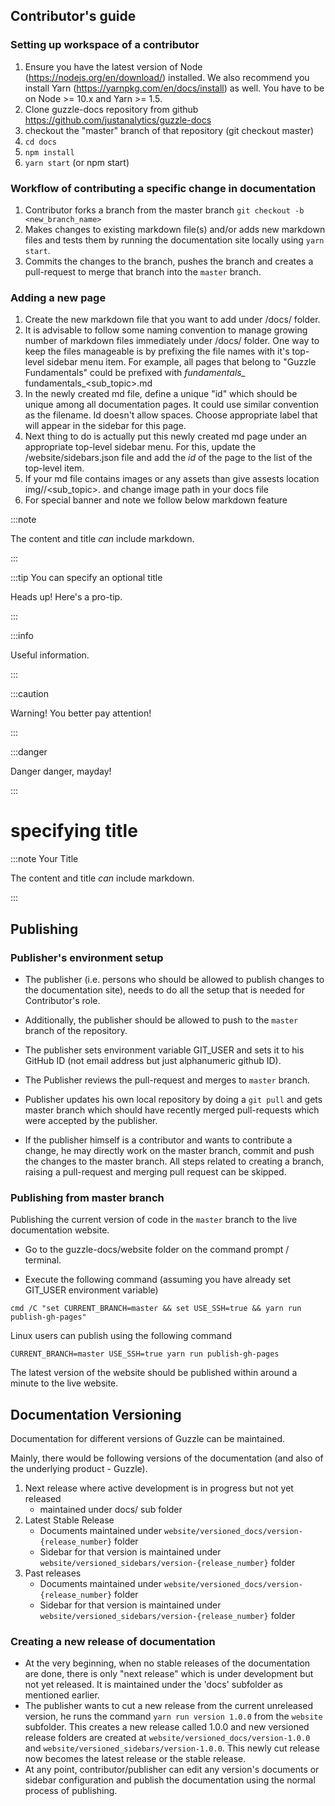 
## Contributor's guide

### Setting up workspace of a contributor

1. Ensure you have the latest version of Node (https://nodejs.org/en/download/) installed. We also recommend you install Yarn (https://yarnpkg.com/en/docs/install) as well. You have to be on Node >= 10.x and Yarn >= 1.5.
1. Clone guzzle-docs repository from github https://github.com/justanalytics/guzzle-docs
1. checkout the "master" branch of that repository (git checkout master)
1. `cd docs`
1. `npm install`
1. `yarn start` (or npm start)


### Workflow of contributing a specific change in documentation

1. Contributor forks a branch from the master branch `git checkout -b <new_branch_name>`
1. Makes changes to existing markdown file(s) and/or adds new markdown files and tests them by running the documentation site locally using `yarn start`.
1. Commits the changes to the branch, pushes the branch and creates a pull-request to merge that branch into the `master` branch.


### Adding a new page

1. Create the new markdown file that you want to add under /docs/ folder. 
1. It is advisable to follow some naming convention to manage growing number of markdown files immediately under /docs/ folder. One way to keep the files manageable is by prefixing the file names with it's top-level sidebar menu item. For example, all pages that belong to "Guzzle Fundamentals" could be prefixed with *fundamentals_* fundamentals_<sub_topic>.md
1. In the newly created md file, define a unique "id" which should be unique among all documentation pages. It could use similar convention as the filename. Id doesn't allow spaces. Choose appropriate label that will appear in the sidebar for this page.
1. Next thing to do is actually put this newly created md page under an appropriate top-level sidebar menu. For this, update the /website/sidebars.json file and add the *id* of the page to the list of the top-level item.
1. If your md file contains images or any assets than give assests location img/<topic>/<sub_topic>.<extension> and change image path in your docs file
1. For special banner and note we follow below markdown feature 

:::note

The content and title *can* include markdown.

:::

:::tip You can specify an optional title

Heads up! Here's a pro-tip.

:::

:::info

Useful information.

:::

:::caution

Warning! You better pay attention!

:::

:::danger

Danger danger, mayday!

:::

# specifying title

:::note Your Title

The content and title *can* include markdown.

:::

## Publishing 

### Publisher's environment setup

* The publisher (i.e. persons who should be allowed to publish changes to the documentation site), needs to do all the setup that is needed for Contributor's role.

* Additionally, the publisher should be allowed to push to the `master` branch of the repository.

* The publisher sets environment variable GIT_USER and sets it to his GitHub ID (not email address but just alphanumeric github ID).

* The Publisher reviews the pull-request and merges to `master` branch.

* Publisher updates his own local repository by doing a `git pull` and gets master branch which should have recently merged pull-requests which were accepted by the publisher.

* If the publisher himself is a contributor and wants to contribute a change, he may directly work on the master branch, commit and push the changes to the master branch. All steps related to creating a branch, raising a pull-request and merging pull request can be skipped. 


### Publishing from master branch

Publishing the current version of code in the `master` branch to the live documentation website. 


* Go to the guzzle-docs/website folder on the command prompt / terminal. 

* Execute the following command (assuming you have already set GIT_USER environment variable)

`cmd /C "set CURRENT_BRANCH=master && set USE_SSH=true && yarn run publish-gh-pages"`

Linux users can publish using the following command

`CURRENT_BRANCH=master USE_SSH=true yarn run publish-gh-pages`

The latest version of the website should be published within around a minute to the live website.


## Documentation Versioning

Documentation for different versions of Guzzle can be maintained.

Mainly, there would be following versions of the documentation (and also of the underlying product - Guzzle).

1. Next release where active development is in progress but not yet released
    * maintained under docs/ sub folder
2. Latest Stable Release
    * Documents maintained under `website/versioned_docs/version-{release_number}` folder
    * Sidebar for that version is maintained under `website/versioned_sidebars/version-{release_number}` folder
3. Past releases
    * Documents maintained under `website/versioned_docs/version-{release_number}` folder
    * Sidebar for that version is maintained under `website/versioned_sidebars/version-{release_number}` folder
    
### Creating a new release of documentation

* At the very beginning, when no stable releases of the documentation are done, there is only "next release" which is under development but not yet released. It is maintained under the 'docs' subfolder as mentioned earlier.
* The publisher wants to cut a new release from the current unreleased version, he runs the command `yarn run version 1.0.0` from the `website` subfolder. This creates a new release called 1.0.0 and new versioned release folders are created at `website/versioned_docs/version-1.0.0` and `website/versioned_sidebars/version-1.0.0`. This newly cut release now becomes the latest release or the stable release.
* At any point, contributor/publisher can edit any version's documents or sidebar configuration and publish the documentation using the normal process of publishing.

